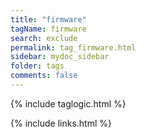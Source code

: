```yaml
---
title: "firmware"
tagName: firmware
search: exclude
permalink: tag_firmware.html
sidebar: mydoc_sidebar
folder: tags
comments: false
---
```


{% include taglogic.html %}

{% include links.html %}
